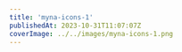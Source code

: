```yaml
---
title: 'myna-icons-1'
publishedAt: 2023-10-31T11:07:07Z
coverImage: ../../images/myna-icons-1.png
---
```

